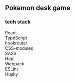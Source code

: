 ## Pokemon desk game

### tech stack
React\
TypeScript\
hookrouter\
CSS-modules\
SASS\
Hapi\
Webpack\
ESLint\
Husky
